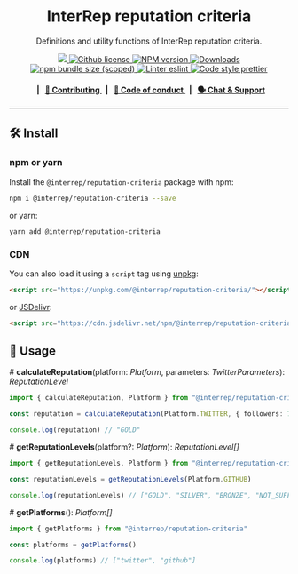 <p align="center">
    <h1 align="center">
        InterRep reputation criteria
    </h1>
    <p align="center">Definitions and utility functions of InterRep reputation criteria.</p>
</p>

<p align="center">
    <a href="https://github.com/InterRep">
        <img src="https://img.shields.io/badge/project-InterRep-blue.svg?style=flat-square">
    </a>
    <a href="https://github.com/interrep/interrep.js/blob/main/LICENSE">
        <img alt="Github license" src="https://img.shields.io/github/license/interrep/interrep.js.svg?style=flat-square">
    </a>
    <a href="https://www.npmjs.com/package/@interrep/reputation-criteria">
        <img alt="NPM version" src="https://img.shields.io/npm/v/@interrep/reputation-criteria?style=flat-square" />
    </a>
    <a href="https://npmjs.org/package/@interrep/reputation-criteria">
        <img alt="Downloads" src="https://img.shields.io/npm/dm/@interrep/reputation-criteria.svg?style=flat-square" />
    </a>
    <a href="https://bundlephobia.com/package/@interrep/reputation-criteria">
        <img alt="npm bundle size (scoped)" src="https://img.shields.io/bundlephobia/minzip/@interrep/reputation-criteria" />
    </a>
    <a href="https://eslint.org/">
        <img alt="Linter eslint" src="https://img.shields.io/badge/linter-eslint-8080f2?style=flat-square&logo=eslint" />
    </a>
    <a href="https://prettier.io/">
        <img alt="Code style prettier" src="https://img.shields.io/badge/code%20style-prettier-f8bc45?style=flat-square&logo=prettier" />
    </a>
</p>

<div align="center">
    <h4>
        <span>&nbsp;&nbsp;|&nbsp;&nbsp;</span>
        <a href="https://docs.interrep.link/contributing">
            👥 Contributing
        </a>
        <span>&nbsp;&nbsp;|&nbsp;&nbsp;</span>
        <a href="https://docs.interrep.link/code-of-conduct">
            🤝 Code of conduct
        </a>
        <span>&nbsp;&nbsp;|&nbsp;&nbsp;</span>
        <a href="https://t.me/interrep">
            🗣️ Chat &amp; Support
        </a>
    </h4>
</div>

---

## 🛠 Install

### npm or yarn

Install the `@interrep/reputation-criteria` package with npm:

```bash
npm i @interrep/reputation-criteria --save
```

or yarn:

```bash
yarn add @interrep/reputation-criteria
```

### CDN

You can also load it using a `script` tag using [unpkg](https://unpkg.com/):

```html
<script src="https://unpkg.com/@interrep/reputation-criteria/"></script>
```

or [JSDelivr](https://www.jsdelivr.com/):

```html
<script src="https://cdn.jsdelivr.net/npm/@interrep/reputation-criteria/"></script>
```

## 📜 Usage

\# **calculateReputation**(platform: _Platform_, parameters: _TwitterParameters_): _ReputationLevel_

```typescript
import { calculateReputation, Platform } from "@interrep/reputation-criteria"

const reputation = calculateReputation(Platform.TWITTER, { followers: 7000 })

console.log(reputation) // "GOLD"
```

\# **getReputationLevels**(platform?: _Platform_): _ReputationLevel[]_

```typescript
import { getReputationLevels, Platform } from "@interrep/reputation-criteria"

const reputationLevels = getReputationLevels(Platform.GITHUB)

console.log(reputationLevels) // ["GOLD", "SILVER", "BRONZE", "NOT_SUFFICIENT"]
```

\# **getPlatforms**(): _Platform[]_

```typescript
import { getPlatforms } from "@interrep/reputation-criteria"

const platforms = getPlatforms()

console.log(platforms) // ["twitter", "github"]
```
